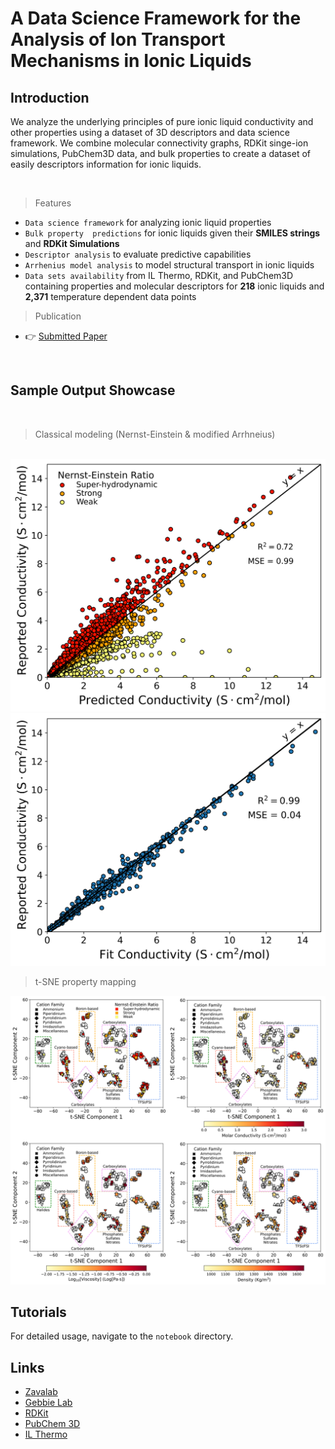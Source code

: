 # A Data Science Framework for the Analysis of Ion Transport Mechanisms in Ionic Liquids

## Introduction

We analyze the underlying principles of pure ionic liquid conductivity and other properties using a dataset of 3D descriptors and data science framework. We combine molecular connectivity graphs, RDKit singe-ion simulations, PubChem3D data, and bulk properties to create a dataset of easily descriptors information for ionic liquids.

<br />

> Features

- `Data science framework` for analyzing ionic liquid properties
- `Bulk property  predictions` for ionic liquids given their **SMILES strings** and **RDKit Simulations**
- `Descriptor analysis` to evaluate predictive capabilities
- `Arrhenius model analysis` to model structural transport in ionic liquids
- `Data sets availability` from IL Thermo, RDKit, and PubChem3D containing properties and molecular descriptors for **218** ionic liquids and **2,371** temperature dependent data points

> Publication

- 👉 [Submitted Paper](Link)

<br />

## Sample Output Showcase

<br />

> Classical modeling (Nernst-Einstein & modified Arrhneius)

<br />
<img src="./Figures/Readme_NE Parity.png" /> <img src="./Figures/Readme_Modified Arrhenius Fit.png" /> 
<br />


> t-SNE property mapping

<img src="./Figures/Readme_t-SNE Properties.png" />

<br />

## Tutorials

For detailed usage, navigate to the `notebook` directory.


## Links

- [Zavalab](https://zavalab.engr.wisc.edu/)
- [Gebbie Lab](https://interfaces.che.wisc.edu/)
- [RDKit](https://github.com/rdkit/rdkit)
- [PubChem 3D](https://pubchem.ncbi.nlm.nih.gov/docs/pubchem3d)
- [IL Thermo](https://ilthermo.boulder.nist.gov/)

<br />